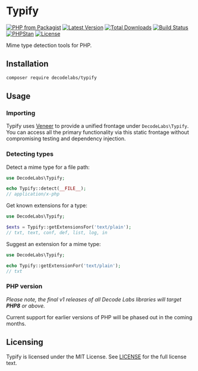 # Typify

[![PHP from Packagist](https://img.shields.io/packagist/php-v/decodelabs/typify?style=flat-square)](https://packagist.org/packages/decodelabs/typify)
[![Latest Version](https://img.shields.io/packagist/v/decodelabs/typify.svg?style=flat-square)](https://packagist.org/packages/decodelabs/typify)
[![Total Downloads](https://img.shields.io/packagist/dt/decodelabs/typify.svg?style=flat-square)](https://packagist.org/packages/decodelabs/typify)
[![Build Status](https://img.shields.io/travis/com/decodelabs/typify/main.svg?style=flat-square)](https://travis-ci.com/decodelabs/typify)
[![PHPStan](https://img.shields.io/badge/PHPStan-enabled-44CC11.svg?longCache=true&style=flat-square)](https://github.com/phpstan/phpstan)
[![License](https://img.shields.io/packagist/l/decodelabs/typify?style=flat-square)](https://packagist.org/packages/decodelabs/typify)

Mime type detection tools for PHP.


## Installation

```bash
composer require decodelabs/typify
```

## Usage

### Importing

Typify uses [Veneer](https://github.com/decodelabs/veneer) to provide a unified frontage under <code>DecodeLabs\Typify</code>.
You can access all the primary functionality via this static frontage without compromising testing and dependency injection.


### Detecting types

Detect a mime type for a file path:

```php
use DecodeLabs\Typify;

echo Typify::detect(__FILE__);
// application/x-php
```

Get known extensions for a type:

```php
use DecodeLabs\Typify;

$exts = Typify::getExtensionsFor('text/plain');
// txt, text, conf, def, list, log, in
```

Suggest an extension for a mime type:

```php
use DecodeLabs\Typify;

echo Typify::getExtensionFor('text/plain');
// txt
```


### PHP version

_Please note, the final v1 releases of all Decode Labs libraries will target **PHP8** or above._

Current support for earlier versions of PHP will be phased out in the coming months.


## Licensing
Typify is licensed under the MIT License. See [LICENSE](./LICENSE) for the full license text.
